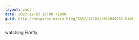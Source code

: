 ```yaml
---
layout: post
date: 2007-12-03 10:00 +1000
guid: http://desparoz.micro.blog/2007/12/03/t464940152.html
---
```

watching Firefly
